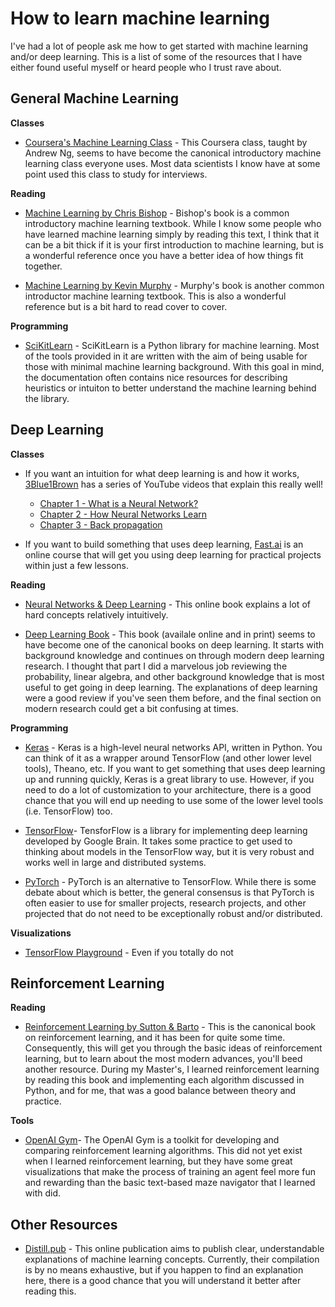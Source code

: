 # How to learn machine learning 
I've had a lot of people ask me how to get started with machine learning and/or deep learning. This is a list of some of the resources that I have either found useful myself or heard people who I trust rave about.  

## General Machine Learning 

**Classes**

* [Coursera's Machine Learning Class](https://www.coursera.org/learn/machine-learning) - This Coursera class, taught by Andrew Ng, seems to have become the canonical introductory machine learning class everyone uses. Most data scientists I know have at some point used this class to study for interviews. 

**Reading**

* [Machine Learning by Chris Bishop](http://www.springer.com/gb/book/9780387310732) - Bishop's book is a common introductory machine learning textbook. While I know some people who have learned machine learning simply by reading this text, I think that it can be a bit thick if it is your first introduction to machine learning, but is a wonderful reference once you have a better idea of how things fit together.  

* [Machine Learning by Kevin Murphy](https://mitpress.mit.edu/books/machine-learning-0) - Murphy's book is another common introductor machine learning textbook. This is also a wonderful reference but is a bit hard to read cover to cover. 

**Programming**

* [SciKitLearn](http://scikit-learn.org/stable/) - SciKitLearn is a Python library for machine learning. Most of the tools provided in it are written with the aim of being usable for those with minimal machine learning background. With this goal in mind, the documentation often contains nice resources for describing heuristics or intuiton to better understand the machine learning behind the library. 

## Deep Learning 

**Classes**

* If you want an intuition for what deep learning is and how it works, [3Blue1Brown](https://www.youtube.com/channel/UCYO_jab_esuFRV4b17AJtAw) has a series of YouTube videos that explain this really well! 

    * [Chapter 1 - What is a Neural Network?](https://www.youtube.com/watch?time_continue=7&v=aircAruvnKk)
    * [Chapter 2 - How Neural Networks Learn](https://www.youtube.com/watch?v=IHZwWFHWa-w)
    * [Chapter 3 - Back propagation](https://www.youtube.com/watch?v=Ilg3gGewQ5U)

* If you want to build something that uses deep learning, [Fast.ai](http://www.fast.ai/) is an online course that will get you using deep learning for practical projects within just a few lessons. 

**Reading**

* [Neural Networks & Deep Learning](http://neuralnetworksanddeeplearning.com/) - This online book explains a lot of hard concepts relatively intuitively. 

* [Deep Learning Book](http://www.deeplearningbook.org/) - This book (availale online and in print) seems to have become one of the canonical books on deep learning. It starts with background knowledge and continues on through modern deep learning research. I thought that part I did a marvelous job reviewing the probability, linear algebra, and other background knowledge that is most useful to get going in deep learning. The explanations of deep learning were a good review if you've seen them before, and the final section on modern research could get a bit confusing at times.

**Programming**

* [Keras](https://keras.io/) - Keras is a high-level neural networks API, written in Python. You can think of it as a wrapper around TensorFlow (and other lower level tools), Theano, etc. If you want to get something that uses deep learning up and running quickly, Keras is a great library to use. However, if you need to do a lot of customization to your architecture, there is a good chance that you will end up needing to use some of the lower level tools (i.e. TensorFlow) too. 

* [TensorFlow](https://www.tensorflow.org/)- TensforFlow is a library for implementing deep learning developed by Google Brain. It takes some practice to get used to thinking about models in the TensorFlow way, but it is very robust and works well in large and distributed systems. 

* [PyTorch](http://pytorch.org/) - PyTorch is an alternative to TensorFlow. While there is some debate about which is better, the general consensus is that PyTorch is often easier to use for smaller projects, research projects, and other projected that do not need to be exceptionally robust and/or distributed. 

**Visualizations**

* [TensorFlow Playground](http://playground.tensorflow.org/#activation=tanh&batchSize=10&dataset=circle&regDataset=reg-plane&learningRate=0.03&regularizationRate=0&noise=0&networkShape=4,2&seed=0.63097&showTestData=false&discretize=false&percTrainData=50&x=true&y=true&xTimesY=false&xSquared=false&ySquared=false&cosX=false&sinX=false&cosY=false&sinY=false&collectStats=false&problem=classification&initZero=false&hideText=false) - Even if you totally do not 

## Reinforcement Learning 

**Reading**

* [Reinforcement Learning by Sutton & Barto](https://mitpress.mit.edu/books/reinforcement-learning) - This is the canonical book on reinforcement learning, and it has been for quite some time.  Consequently, this will get you through the basic ideas of reinforcement learning, but to learn about the most modern advances, you'll beed another resource. During my Master's, I learned reinforcement learning by reading this book and implementing each algorithm discussed in Python, and for me, that was a good balance between theory and practice. 

**Tools**

* [OpenAI Gym](https://github.com/openai/gym)- The OpenAI Gym is a toolkit for developing and comparing reinforcement learning algorithms. This did not yet exist when I learned reinforcement learning, but they have some great visualizations that make the process of training an agent feel more fun and rewarding than the basic text-based maze navigator that I learned with did. 

## Other Resources 

* [Distill.pub](https://distill.pub/) - This online publication aims to publish clear, understandable explanations of machine learning concepts. Currently, their compilation is by no means exhaustive, but if you happen to find an explanation here, there is a good chance that you will understand it better after reading this. 
